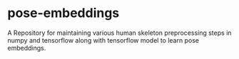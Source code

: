 # pose-embeddings
A Repository for maintaining various human skeleton preprocessing steps in numpy and tensorflow along with tensorflow model to learn pose embeddings.
